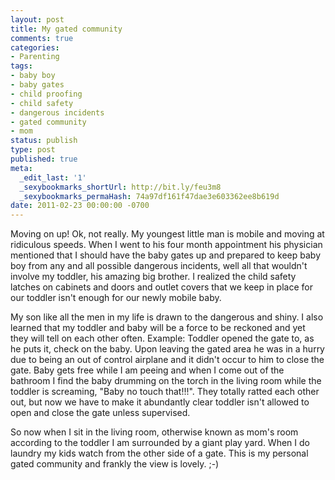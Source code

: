 ```yaml
---
layout: post
title: My gated community
comments: true
categories:
- Parenting
tags:
- baby boy
- baby gates
- child proofing
- child safety
- dangerous incidents
- gated community
- mom
status: publish
type: post
published: true
meta:
  _edit_last: '1'
  _sexybookmarks_shortUrl: http://bit.ly/feu3m8
  _sexybookmarks_permaHash: 74a97df161f47dae3e603362ee8b619d
date: 2011-02-23 00:00:00 -0700
---
```

Moving on up!  Ok, not really.  My youngest little man is mobile and moving at ridiculous speeds.  When I went to his four month appointment his physician mentioned that I should have the baby gates up and prepared to keep baby boy from any and all possible dangerous incidents, well all that wouldn't involve my toddler, his amazing big brother.  I realized the child safety latches on cabinets and doors and outlet covers that we keep in place for our toddler isn't enough for our newly mobile baby.  

My son like all the men in my life is drawn to the dangerous and shiny.  I also learned that my toddler and baby will be a force to be reckoned and yet they will tell on each other often.  Example:  Toddler opened the gate to, as he puts it, check on the baby.  Upon leaving the gated area he was in a hurry due to being an out of control airplane and it didn't occur to him to close the gate.  Baby gets free while I am peeing and when I come out of the bathroom I find the baby drumming on the torch in the living room while the toddler is screaming, "Baby no touch that!!!".  They totally ratted each other out, but now we have to make it abundantly clear toddler isn't allowed to open and close the gate unless supervised. 

So now when I sit in the living room, otherwise known as mom's room according to the toddler I am surrounded by a giant play yard.  When I do laundry my kids watch from the other side of a gate.  This is my personal gated community and frankly the view is lovely. ;-)
